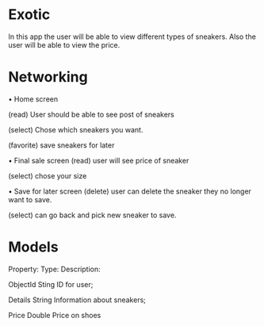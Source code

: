 # Exotic
In this app the user will be able to view different types of sneakers. Also the user will be able to view the price.

# Networking

•	Home screen

(read) User should be able to see post of sneakers

(select) Chose which sneakers you want.

(favorite) save sneakers for later

•	Final sale screen
(read) user will see price of sneaker

(select) chose your size

•	Save for later screen
(delete) user can delete the sneaker they no longer want to save.

(select) can go back and pick new sneaker to save.


# Models
Property:	            Type:	            Description:

ObjectId	            Sting	            ID for user;

Details 	           String	            Information about sneakers;

Price	               Double	              Price on shoes
